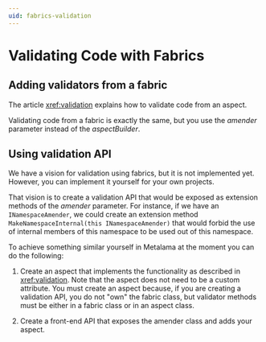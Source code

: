 ```yaml
---
uid: fabrics-validation
---
```


# Validating Code with Fabrics

[comment]: # (TODO)

## Adding validators from a fabric

The article <xref:validation> explains how to validate code from an aspect.

Validating code from a fabric is exactly the same, but you use the _amender_ parameter instead of the _aspectBuilder_.

## Using validation API

We have a vision for validation using fabrics, but it is not implemented yet. However, you can implement it yourself for your own projects.

That vision is to create a validation API that would be exposed as extension methods of the _amender_ parameter. For instance, if we have an `INamespaceAmender`, we could create an extension method `MakeNamespaceInternal(this INamespaceAmender)` that would forbid the use of internal members of this namespace to be used out of this namespace.

To achieve something similar yourself in Metalama at the moment you can do the following:

1. Create an aspect that implements the functionality as described in <xref:validation>. Note that the aspect does not need to be a custom attribute. You must create an aspect because, if you are creating a validation API, you do not "own" the fabric class, but validator methods must be either in a fabric class or in an aspect class.

2. Create a front-end API that exposes the amender class and adds your aspect.




